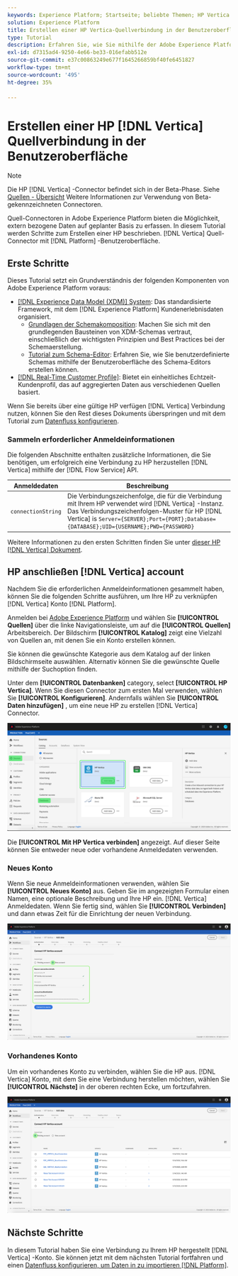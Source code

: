 ```yaml
---
keywords: Experience Platform; Startseite; beliebte Themen; HP Vertica
solution: Experience Platform
title: Erstellen einer HP Vertica-Quellverbindung in der Benutzeroberfläche
type: Tutorial
description: Erfahren Sie, wie Sie mithilfe der Adobe Experience Platform-Benutzeroberfläche eine HP Vertica-Quellverbindung erstellen.
exl-id: d7315ad4-9250-4e66-be33-016efabb512e
source-git-commit: e37c00863249e677f1645266859bf40fe6451827
workflow-type: tm+mt
source-wordcount: '495'
ht-degree: 35%

---
```


# Erstellen einer HP [!DNL Vertica] Quellverbindung in der Benutzeroberfläche

>[!NOTE]
>
> Die HP [!DNL Vertica] -Connector befindet sich in der Beta-Phase. Siehe [Quellen - Übersicht](../../../../home.md#terms-and-conditions) Weitere Informationen zur Verwendung von Beta-gekennzeichneten Connectoren.

Quell-Connectoren in Adobe Experience Platform bieten die Möglichkeit, extern bezogene Daten auf geplanter Basis zu erfassen. In diesem Tutorial werden Schritte zum Erstellen einer HP beschrieben. [!DNL Vertica] Quell-Connector mit [!DNL Platform] -Benutzeroberfläche.

## Erste Schritte

Dieses Tutorial setzt ein Grundverständnis der folgenden Komponenten von Adobe Experience Platform voraus:

* [[!DNL Experience Data Model (XDM)] System](../../../../../xdm/home.md): Das standardisierte Framework, mit dem [!DNL Experience Platform] Kundenerlebnisdaten organisiert.
   * [Grundlagen der Schemakomposition](../../../../../xdm/schema/composition.md): Machen Sie sich mit den grundlegenden Bausteinen von XDM-Schemas vertraut, einschließlich der wichtigsten Prinzipien und Best Practices bei der Schemaerstellung.
   * [Tutorial zum Schema-Editor](../../../../../xdm/tutorials/create-schema-ui.md): Erfahren Sie, wie Sie benutzerdefinierte Schemas mithilfe der Benutzeroberfläche des Schema-Editors erstellen können.
* [[!DNL Real-Time Customer Profile]](../../../../../profile/home.md): Bietet ein einheitliches Echtzeit-Kundenprofil, das auf aggregierten Daten aus verschiedenen Quellen basiert.

Wenn Sie bereits über eine gültige HP verfügen [!DNL Vertica] Verbindung nutzen, können Sie den Rest dieses Dokuments überspringen und mit dem Tutorial zum [Datenfluss konfigurieren](../../dataflow/databases.md).

### Sammeln erforderlicher Anmeldeinformationen

Die folgenden Abschnitte enthalten zusätzliche Informationen, die Sie benötigen, um erfolgreich eine Verbindung zu HP herzustellen [!DNL Vertica] mithilfe der [!DNL Flow Service] API.

| Anmeldedaten | Beschreibung |
| ---------- | ----------- |
| `connectionString` | Die Verbindungszeichenfolge, die für die Verbindung mit Ihrem HP verwendet wird [!DNL Vertica] -Instanz. Das Verbindungszeichenfolgen-Muster für HP [!DNL Vertica] is `Server={SERVER};Port={PORT};Database={DATABASE};UID={USERNAME};PWD={PASSWORD}` |

Weitere Informationen zu den ersten Schritten finden Sie unter [dieser HP [!DNL Vertica] Dokument](https://www.vertica.com/docs/9.2.x/HTML/Content/Authoring/ConnectingToVertica/ClientJDBC/CreatingAndConfiguringAConnection.htm).

## HP anschließen [!DNL Vertica] account

Nachdem Sie die erforderlichen Anmeldeinformationen gesammelt haben, können Sie die folgenden Schritte ausführen, um Ihre HP zu verknüpfen [!DNL Vertica] Konto [!DNL Platform].

Anmelden bei [Adobe Experience Platform](https://platform.adobe.com) und wählen Sie **[!UICONTROL Quellen]** über die linke Navigationsleiste, um auf die **[!UICONTROL Quellen]** Arbeitsbereich. Der Bildschirm **[!UICONTROL Katalog]** zeigt eine Vielzahl von Quellen an, mit denen Sie ein Konto erstellen können.

Sie können die gewünschte Kategorie aus dem Katalog auf der linken Bildschirmseite auswählen. Alternativ können Sie die gewünschte Quelle mithilfe der Suchoption finden.

Unter dem **[!UICONTROL Datenbanken]** category, select **[!UICONTROL HP Vertica]**. Wenn Sie diesen Connector zum ersten Mal verwenden, wählen Sie **[!UICONTROL Konfigurieren]**. Andernfalls wählen Sie **[!UICONTROL Daten hinzufügen]** , um eine neue HP zu erstellen [!DNL Vertica] Connector.

![Katalog](../../../../images/tutorials/create/hp-vertica/catalog.png)

Die **[!UICONTROL Mit HP Vertica verbinden]** angezeigt. Auf dieser Seite können Sie entweder neue oder vorhandene Anmeldedaten verwenden.

### Neues Konto

Wenn Sie neue Anmeldeinformationen verwenden, wählen Sie **[!UICONTROL Neues Konto]** aus. Geben Sie im angezeigten Formular einen Namen, eine optionale Beschreibung und Ihre HP ein. [!DNL Vertica] Anmeldedaten. Wenn Sie fertig sind, wählen Sie **[!UICONTROL Verbinden]** und dann etwas Zeit für die Einrichtung der neuen Verbindung.

![connect](../../../../images/tutorials/create/hp-vertica/new.png)

### Vorhandenes Konto

Um ein vorhandenes Konto zu verbinden, wählen Sie die HP aus. [!DNL Vertica] Konto, mit dem Sie eine Verbindung herstellen möchten, wählen Sie **[!UICONTROL Nächste]** in der oberen rechten Ecke, um fortzufahren.

![vorhanden](../../../../images/tutorials/create/hp-vertica/existing.png)

## Nächste Schritte

In diesem Tutorial haben Sie eine Verbindung zu Ihrem HP hergestellt [!DNL Vertica] -Konto. Sie können jetzt mit dem nächsten Tutorial fortfahren und einen [Datenfluss konfigurieren, um Daten in zu importieren [!DNL Platform]](../../dataflow/databases.md).
